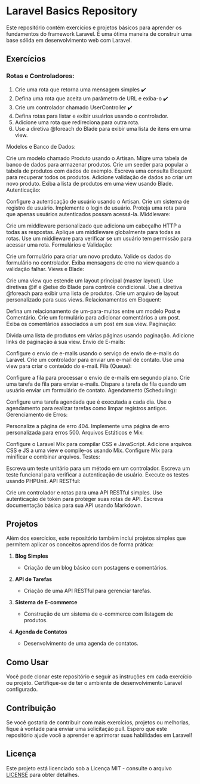 # Laravel Basics Repository

Este repositório contém exercícios e projetos básicos para aprender os fundamentos do framework Laravel. É uma ótima maneira de construir uma base sólida em desenvolvimento web com Laravel.

## Exercícios

<h3>Rotas e Controladores:</h3>

<ol>
  <li>Crie uma rota que retorna uma mensagem simples ✔️</li>
  <li>Defina uma rota que aceita um parâmetro de URL e exiba-o ✔️</li>
  <li>Crie um controlador chamado UserController ✔️</li>
  <li>Defina rotas para listar e exibir usuários usando o controlador.</li>
  <li>Adicione uma rota que redireciona para outra rota.</li>
  <li>Use a diretiva @foreach do Blade para exibir uma lista de itens em uma view.</li>
</ol>

Modelos e Banco de Dados:

Crie um modelo chamado Produto usando o Artisan.
Migre uma tabela de banco de dados para armazenar produtos.
Crie um seeder para popular a tabela de produtos com dados de exemplo.
Escreva uma consulta Eloquent para recuperar todos os produtos.
Adicione validação de dados ao criar um novo produto.
Exiba a lista de produtos em uma view usando Blade.
Autenticação:

Configure a autenticação de usuário usando o Artisan.
Crie um sistema de registro de usuário.
Implemente o login de usuário.
Proteja uma rota para que apenas usuários autenticados possam acessá-la.
Middleware:

Crie um middleware personalizado que adiciona um cabeçalho HTTP a todas as respostas.
Aplique um middleware globalmente para todas as rotas.
Use um middleware para verificar se um usuário tem permissão para acessar uma rota.
Formulários e Validação:

Crie um formulário para criar um novo produto.
Valide os dados do formulário no controlador.
Exiba mensagens de erro na view quando a validação falhar.
Views e Blade:

Crie uma view que estende um layout principal (master layout).
Use diretivas @if e @else do Blade para controle condicional.
Use a diretiva @foreach para exibir uma lista de produtos.
Crie um arquivo de layout personalizado para suas views.
Relacionamentos em Eloquent:

Defina um relacionamento de um-para-muitos entre um modelo Post e Comentário.
Crie um formulário para adicionar comentários a um post.
Exiba os comentários associados a um post em sua view.
Paginação:

Divida uma lista de produtos em várias páginas usando paginação.
Adicione links de paginação à sua view.
Envio de E-mails:

Configure o envio de e-mails usando o serviço de envio de e-mails do Laravel.
Crie um controlador para enviar um e-mail de contato.
Use uma view para criar o conteúdo do e-mail.
Fila (Queue):

Configure a fila para processar o envio de e-mails em segundo plano.
Crie uma tarefa de fila para enviar e-mails.
Dispare a tarefa de fila quando um usuário enviar um formulário de contato.
Agendamento (Scheduling):

Configure uma tarefa agendada que é executada a cada dia.
Use o agendamento para realizar tarefas como limpar registros antigos.
Gerenciamento de Erros:

Personalize a página de erro 404.
Implemente uma página de erro personalizada para erros 500.
Arquivos Estáticos e Mix:

Configure o Laravel Mix para compilar CSS e JavaScript.
Adicione arquivos CSS e JS a uma view e compile-os usando Mix.
Configure Mix para minificar e combinar arquivos.
Testes:

Escreva um teste unitário para um método em um controlador.
Escreva um teste funcional para verificar a autenticação de usuário.
Execute os testes usando PHPUnit.
API RESTful:

Crie um controlador e rotas para uma API RESTful simples.
Use autenticação de token para proteger suas rotas de API.
Escreva documentação básica para sua API usando Markdown.

## Projetos

Além dos exercícios, este repositório também inclui projetos simples que permitem aplicar os conceitos aprendidos de forma prática:

1. **Blog Simples**
   - Criação de um blog básico com postagens e comentários.

2. **API de Tarefas**
   - Criação de uma API RESTful para gerenciar tarefas.

3. **Sistema de E-commerce**
   - Construção de um sistema de e-commerce com listagem de produtos.

4. **Agenda de Contatos**
   - Desenvolvimento de uma agenda de contatos.

## Como Usar

Você pode clonar este repositório e seguir as instruções em cada exercício ou projeto. Certifique-se de ter o ambiente de desenvolvimento Laravel configurado.

## Contribuição

Se você gostaria de contribuir com mais exercícios, projetos ou melhorias, fique à vontade para enviar uma solicitação pull. Espero que este repositório ajude você a aprender e aprimorar suas habilidades em Laravel!

## Licença

Este projeto está licenciado sob a Licença MIT - consulte o arquivo [LICENSE](LICENSE) para obter detalhes.
